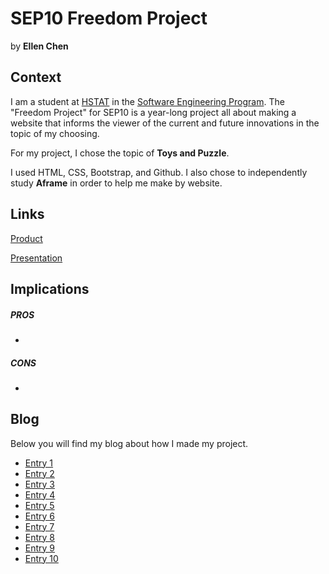 # SEP10 Freedom Project
by **Ellen Chen**

## Context
I am a student at [HSTAT](https://www.hstat.org/) in the [Software Engineering Program](https://hstatsep.github.io/). The "Freedom Project" for SEP10 is a year-long project all about making a website that informs the viewer of the current and future innovations in the topic of my choosing.

For my project, I chose the topic of **Toys and Puzzle**. 

I used HTML, CSS, Bootstrap, and Github. I also chose to independently study **Aframe** in order to help me make by website.

## Links

[Product](https://github.com/ellenc0297/sep10-freedom-project/blob/main/toysproject/toy-aframe.html)

[Presentation](https://docs.google.com/presentation/d/1glgH9jph1g-d7wHwDeJotIWYjZ-MWQukFolTyd9lTBw/edit#slide=id.g2dbf79cbe50_1_0)

## Implications
##### PROS
* 
##### CONS
* 


## Blog
Below you will find my blog about how I made my project.

* [Entry 1](blog/entry01.md)
* [Entry 2](blog/entry02.md)
* [Entry 3](blog/entry03.md)
* [Entry 4](blog/entry04.md)
* [Entry 5](blog/entry05.md)
* [Entry 6](blog/entry06.md)
* [Entry 7](blog/entry07.md)
* [Entry 8](blog/entry08.md)
* [Entry 9](blog/entry09.md)
* [Entry 10](blog/entry10.md)
